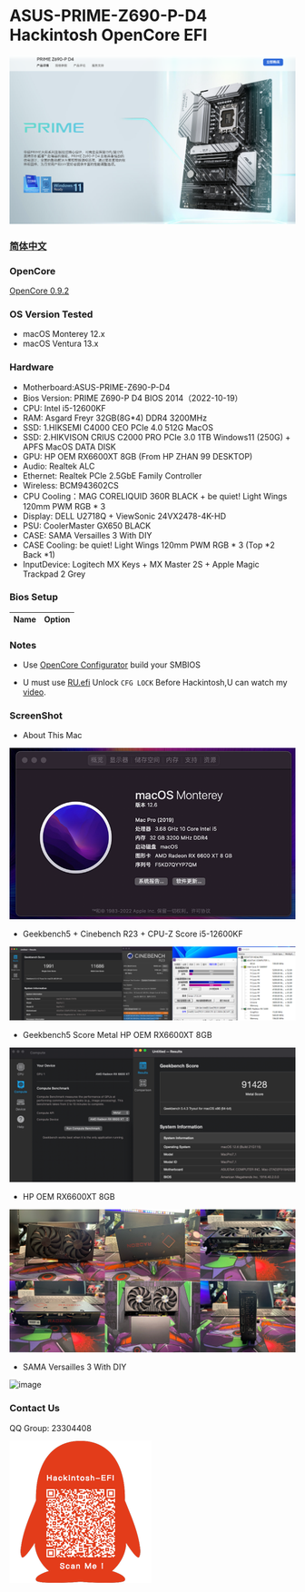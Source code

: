 # ASUS-PRIME-Z690-P-D4 Hackintosh OpenCore EFI

![image](ScreenShot/Motherboard.png)

### [简体中文](README.zh_CN.md)

### OpenCore

[OpenCore 0.9.2](https://github.com/acidanthera/OpenCorePkg)

### OS Version Tested

- macOS Monterey 12.x
- macOS Ventura  13.x 

### Hardware

- Motherboard:ASUS-PRIME-Z690-P-D4
- Bios Version: PRIME Z690-P D4 BIOS 2014（2022-10-19）
- CPU: Intel i5-12600KF
- RAM: Asgard Freyr 32GB(8G*4) DDR4 3200MHz
- SSD: 1.HIKSEMI C4000 CEO PCIe 4.0 512G MacOS
- SSD: 2.HIKVISON CRIUS C2000 PRO PCIe 3.0 1TB Windows11 (250G) + APFS MacOS DATA DISK
- GPU: HP OEM RX6600XT 8GB (From HP ZHAN 99 DESKTOP)
- Audio: Realtek ALC
- Ethernet: Realtek  PCle 2.5GbE Family Controller
- Wireless: BCM943602CS
- CPU Cooling：MAG CORELIQUID 360R BLACK + be quiet! Light Wings 120mm PWM RGB * 3
- Display: DELL U2718Q + ViewSonic 24VX2478-4K-HD
- PSU: CoolerMaster GX650 BLACK
- CASE: SAMA Versailles 3 With DIY
- CASE Cooling: be quiet! Light Wings 120mm PWM RGB * 3 (Top *2 Back *1)
- InputDevice: Logitech MX Keys + MX Master 2S + Apple Magic Trackpad 2 Grey


### Bios Setup

| Name | Option |
| ----- | --- |


### Notes

 - Use [OpenCore Configurator](https://mackie100projects.altervista.org/opencore-configurator/) build your SMBIOS
 
 - U must use [RU.efi](RU.efi) Unlock `CFG LOCK` Before Hackintosh,U can watch my [video](https://www.bilibili.com/video/BV1LV4y1N7jF).
 
 
### ScreenShot 

- About This Mac

![image](ScreenShot/aboutthismac.png)

- Geekbench5 + Cinebench R23 + CPU-Z Score i5-12600KF 

![image](ScreenShot/Geekbench5.png)

- Geekbench5 Score Metal HP OEM RX6600XT 8GB

![image](ScreenShot/metal.png)

- HP OEM RX6600XT 8GB

![image](ScreenShot/RX6600XT.png)

- SAMA Versailles 3 With DIY

![image](ScreenShot/CASE.png)

### Contact Us

QQ Group: 23304408

![image](ScreenShot/QRCode.png)

